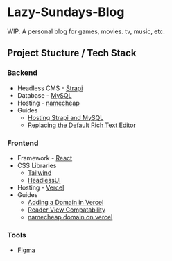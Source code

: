 # Lazy-Sundays-Blog
WIP. A personal blog for games, movies. tv, music, etc.

## Project Stucture / Tech Stack

### Backend
* Headless CMS - [Strapi](https://strapi.io/)
* Database - [MySQL](https://www.mysql.com/)
* Hosting - [namecheap](https://www.namecheap.com/hosting/shared/)
* Guides
  - [Hosting Strapi and MySQL](https://strapi.io/blog/deploying-strapi-my-sql-on-a-traditional-hosting-provider)
  - [Replacing the Default Rich Text Editor](https://market.strapi.io/plugins/@sklinet-strapi-plugin-tinymce)

### Frontend
* Framework - [React](https://react.dev/)
* CSS Libraries
  - [Tailwind](https://tailwindcss.com/)
  - [HeadlessUI](https://headlessui.com/)
* Hosting - [Vercel](https://vercel.com/)
* Guides
  - [Adding a Domain in Vercel](https://vercel.com/docs/concepts/projects/domains/add-a-domain)
  - [Reader View Compatability](https://videoinu.com/blog/firefox-reader-view-heuristics/?utm_source=pocket_reader)
  - [namecheap domain on vercel](https://jorgearuv.dev/setting-up-namecheap-domain-in-vercel)
 
### Tools
* [Figma](https://www.figma.com/@lazysundays)
